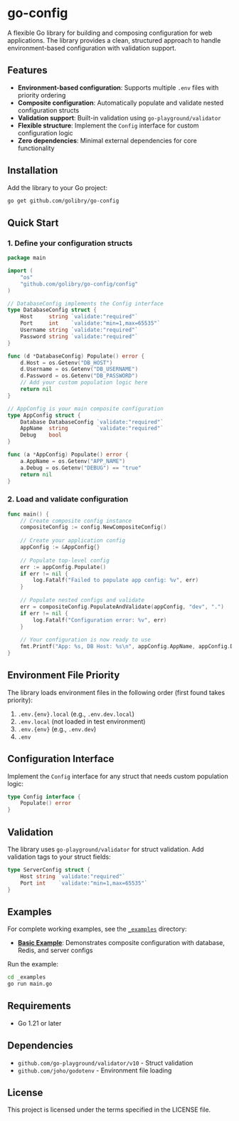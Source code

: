 # go-config

A flexible Go library for building and composing configuration for web applications. The library provides a clean, structured approach to handle environment-based configuration with validation support.

## Features

- **Environment-based configuration**: Supports multiple `.env` files with priority ordering
- **Composite configuration**: Automatically populate and validate nested configuration structs
- **Validation support**: Built-in validation using `go-playground/validator`
- **Flexible structure**: Implement the `Config` interface for custom configuration logic
- **Zero dependencies**: Minimal external dependencies for core functionality

## Installation

Add the library to your Go project:

```bash
go get github.com/golibry/go-config
```

## Quick Start

### 1. Define your configuration structs

```go
package main

import (
    "os"
    "github.com/golibry/go-config/config"
)

// DatabaseConfig implements the Config interface
type DatabaseConfig struct {
    Host     string `validate:"required"`
    Port     int    `validate:"min=1,max=65535"`
    Username string `validate:"required"`
    Password string `validate:"required"`
}

func (d *DatabaseConfig) Populate() error {
    d.Host = os.Getenv("DB_HOST")
    d.Username = os.Getenv("DB_USERNAME")
    d.Password = os.Getenv("DB_PASSWORD")
    // Add your custom population logic here
    return nil
}

// AppConfig is your main composite configuration
type AppConfig struct {
    Database DatabaseConfig `validate:"required"`
    AppName  string         `validate:"required"`
    Debug    bool
}

func (a *AppConfig) Populate() error {
    a.AppName = os.Getenv("APP_NAME")
    a.Debug = os.Getenv("DEBUG") == "true"
    return nil
}
```

### 2. Load and validate configuration

```go
func main() {
    // Create composite config instance
    compositeConfig := config.NewCompositeConfig()
    
    // Create your application config
    appConfig := &AppConfig{}
    
    // Populate top-level config
    err := appConfig.Populate()
    if err != nil {
        log.Fatalf("Failed to populate app config: %v", err)
    }
    
    // Populate nested configs and validate
    err = compositeConfig.PopulateAndValidate(appConfig, "dev", ".")
    if err != nil {
        log.Fatalf("Configuration error: %v", err)
    }
    
    // Your configuration is now ready to use
    fmt.Printf("App: %s, DB Host: %s\n", appConfig.AppName, appConfig.Database.Host)
}
```

## Environment File Priority

The library loads environment files in the following order (first found takes priority):

1. `.env.{env}.local` (e.g., `.env.dev.local`)
2. `.env.local` (not loaded in test environment)
3. `.env.{env}` (e.g., `.env.dev`)
4. `.env`

## Configuration Interface

Implement the `Config` interface for any struct that needs custom population logic:

```go
type Config interface {
    Populate() error
}
```

## Validation

The library uses `go-playground/validator` for struct validation. Add validation tags to your struct fields:

```go
type ServerConfig struct {
    Host string `validate:"required"`
    Port int    `validate:"min=1,max=65535"`
}
```

## Examples

For complete working examples, see the [`_examples`](_examples/) directory:

- **[Basic Example](_examples/main.go)**: Demonstrates composite configuration with database, Redis, and server configs

Run the example:

```bash
cd _examples
go run main.go
```

## Requirements

- Go 1.21 or later

## Dependencies

- `github.com/go-playground/validator/v10` - Struct validation
- `github.com/joho/godotenv` - Environment file loading

## License

This project is licensed under the terms specified in the LICENSE file.
